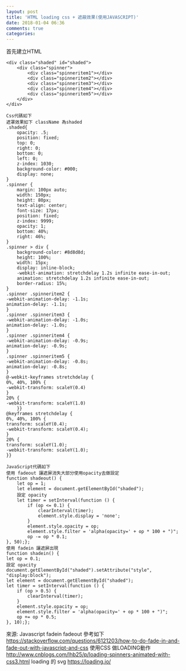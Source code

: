 ```yaml
---
layout: post
title: 'HTML loading css + 遮蔽效果(使用JAVASCRIPT)'
date: 2018-01-04 06:36
comments: true
categories: 
---
```

首先建立HTML

	<div class="shaded" id="shaded">
		<div class="spinner">
			<div class="spinneritem1"></div>
			<div class="spinneritem2"></div>
			<div class="spinneritem3"></div>
			<div class="spinneritem4"></div>
			<div class="spinneritem5"></div>
		</div>
	</div>

	Css代碼如下
	遮罩效果如下 className 為shaded
	.shaded{
		opacity: .5;
		position: fixed;
		top: 0;
		right: 0;
		bottom: 0;
		left: 0;
		z-index: 1030;
		background-color: #000;
		display: none;
	}
	.spinner {
		margin: 100px auto;
		width: 150px;
		height: 80px;
		text-align: center;
		font-size: 17px;
		position: fixed;
		z-index: 9999;
		opacity: 1;
		bottom: 40%;
		right: 46%;        
	}
	.spinner > div {
		background-color: #8d8d8d;
		height: 100%;
		width: 15px;
		display: inline-block;
		-webkit-animation: stretchdelay 1.2s infinite ease-in-out;
		animation: stretchdelay 1.2s infinite ease-in-out;
		border-radius: 15%;
	}
	.spinner .spinneritem2 {
	-webkit-animation-delay: -1.1s;
	animation-delay: -1.1s;
	}
	.spinner .spinneritem3 {
	-webkit-animation-delay: -1.0s;
	animation-delay: -1.0s;
	}
	.spinner .spinneritem4 {
	-webkit-animation-delay: -0.9s;
	animation-delay: -0.9s;
	}
	.spinner .spinneritem5 {
	-webkit-animation-delay: -0.8s;
	animation-delay: -0.8s;
	}
	@-webkit-keyframes stretchdelay {
	0%, 40%, 100% {
	-webkit-transform: scaleY(0.4)
	}
	20% {
	-webkit-transform: scaleY(1.0)
		}}
	@keyframes stretchdelay {
	0%, 40%, 100% {
	transform: scaleY(0.4);
	-webkit-transform: scaleY(0.4);
	}
	20% {
	transform: scaleY(1.0);
	-webkit-transform: scaleY(1.0);
	}}

	JavaScript代碼如下 
	使用 fadeout 讓遮屏消失大部分使用opacity去做設定
	function shadeout() {   
		let op = 1;
		let element = document.getElementById("shaded");
		設定 opacity
		let timer = setInterval(function () {
		    if (op <= 0.1) {
		        clearInterval(timer);
		        element.style.display = 'none';
		    }
		    element.style.opacity = op;
		    element.style.filter = 'alpha(opacity=' + op * 100 + ")";
		    op -= op * 0.1;
    }, 50);};
	使用 fadein 讓遮屏出現 
	function shadein() {
    let op = 0.1;
    設定 opacity
    document.getElementById("shaded").setAttribute("style", "display:block");
    let element = document.getElementById("shaded");
    let timer = setInterval(function () {
        if (op > 0.5) {
            clearInterval(timer);
        }
        element.style.opacity = op;
        element.style.filter = 'alpha(opacity=' + op * 100 + ")";
        op += op * 0.5;
    }, 10);};

來源:
Javascript fadein fadeout 參考如下
https://stackoverflow.com/questions/6121203/how-to-do-fade-in-and-fade-out-with-javascript-and-css
使用CSS 做LOADING動作
http://www.cnblogs.com/lhb25/p/loading-spinners-animated-with-css3.html
loading 的 svg
https://loading.io/
